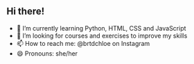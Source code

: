 ## Hi there!
- 🌱 I’m currently learning Python, HTML, CSS and JavaScript
- 🤔 I’m looking for courses and exercises to improve my skills
- 📫 How to reach me: @brtdchloe on Instagram
- 😄 Pronouns: she/her

<!--
**brtdchloe/brtdchloe** is a ✨ _special_ ✨ repository because its `README.md` (this file) appears on your GitHub profile.

Here are some ideas to get you started:

- 🔭 I’m currently working on ...
- 🌱 I’m currently learning ...
- 👯 I’m looking to collaborate on ...
- 🤔 I’m looking for help with ...
- 💬 Ask me about ...
- 📫 How to reach me: ...
- 😄 Pronouns: ...
- ⚡ Fun fact: ...
-->
